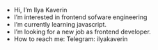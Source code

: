- Hi, I’m Ilya Kaverin
- I’m interested in frontend sofware engineering
- I’m currently learning javascript.
- I’m looking for a new job as frontend developer.
- How to reach me: Telegram: ilyakaverin

<!---
ilyakaverin/ilyakaverin is a ✨ special ✨ repository because its `README.md` (this file) appears on your GitHub profile.
You can click the Preview link to take a look at your changes.
--->
